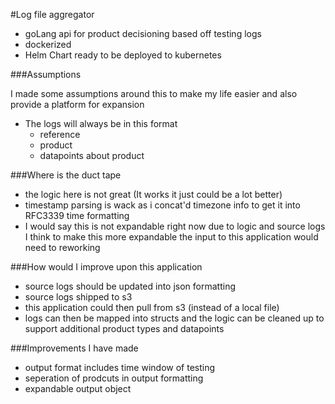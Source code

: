#Log file aggregator

- goLang api for product decisioning based off testing logs
- dockerized
- Helm Chart ready to be deployed to kubernetes

###Assumptions

I made some assumptions around this to make my life easier and also provide a platform for expansion

- The logs will always be in this format
   * reference
   * product
   * datapoints about product

###Where is the duct tape

- the logic here is not great (It works it just could be a lot better)
- timestamp parsing is wack as i concat'd timezone info to get it into RFC3339 time formatting
- I would say this is not expandable right now due to logic and source logs I think to make this more expandable the input to this application would need to reworking

###How would I improve upon this application

- source logs should be updated into json formatting
- source logs shipped to s3
- this application could then pull from s3 (instead of a local file)
- logs can then be mapped into structs and the logic can be cleaned up to support additional product types and datapoints

###Improvements I have made

- output format includes time window of testing
- seperation of prodcuts in output formatting
- expandable output object



